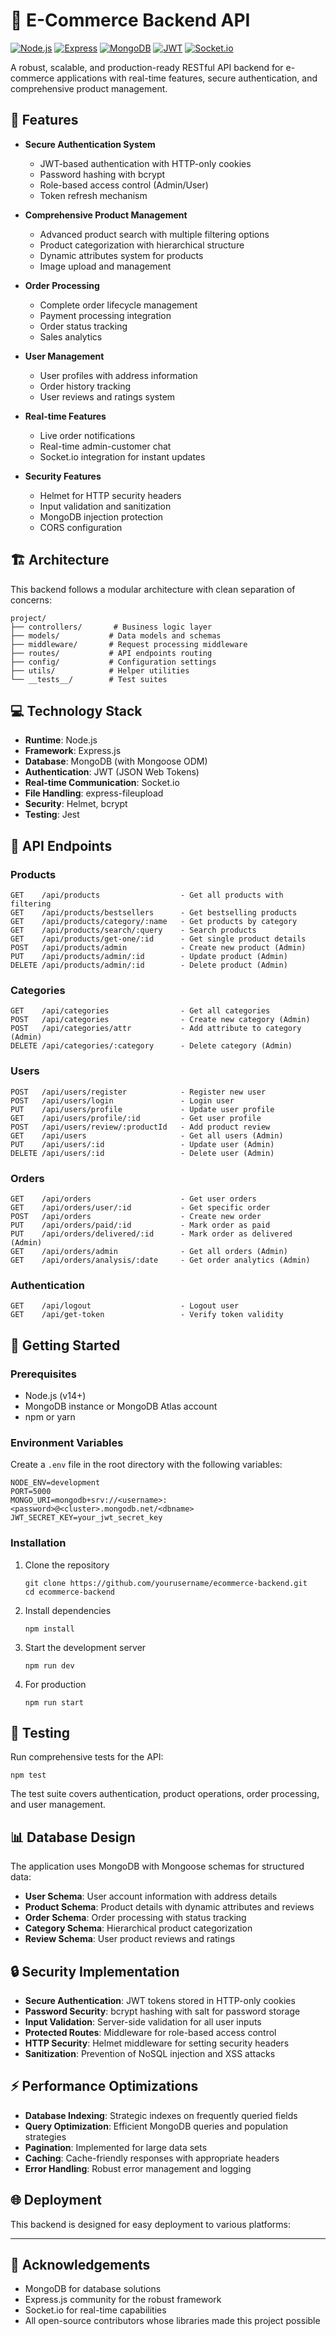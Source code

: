 # 🛒 E-Commerce Backend API

[![Node.js](https://img.shields.io/badge/Node.js-16.x-green)](https://nodejs.org/)
[![Express](https://img.shields.io/badge/Express-4.x-blue)](https://expressjs.com/)
[![MongoDB](https://img.shields.io/badge/MongoDB-Atlas-green)](https://www.mongodb.com/cloud/atlas)
[![JWT](https://img.shields.io/badge/JWT-Authentication-orange)](https://jwt.io/)
[![Socket.io](https://img.shields.io/badge/Socket.io-4.x-black)](https://socket.io/)

A robust, scalable, and production-ready RESTful API backend for e-commerce applications with real-time features, secure authentication, and comprehensive product management.

## 🌟 Features

- **Secure Authentication System**
  - JWT-based authentication with HTTP-only cookies
  - Password hashing with bcrypt
  - Role-based access control (Admin/User)
  - Token refresh mechanism

- **Comprehensive Product Management**
  - Advanced product search with multiple filtering options
  - Product categorization with hierarchical structure
  - Dynamic attributes system for products
  - Image upload and management

- **Order Processing**
  - Complete order lifecycle management
  - Payment processing integration
  - Order status tracking
  - Sales analytics

- **User Management**
  - User profiles with address information
  - Order history tracking
  - User reviews and ratings system

- **Real-time Features**
  - Live order notifications
  - Real-time admin-customer chat
  - Socket.io integration for instant updates

- **Security Features**
  - Helmet for HTTP security headers
  - Input validation and sanitization
  - MongoDB injection protection
  - CORS configuration

## 🏗️ Architecture

This backend follows a modular architecture with clean separation of concerns:

```
project/
├── controllers/       # Business logic layer
├── models/           # Data models and schemas
├── middleware/       # Request processing middleware
├── routes/           # API endpoints routing
├── config/           # Configuration settings
├── utils/            # Helper utilities
└── __tests__/        # Test suites
```

## 💻 Technology Stack

- **Runtime**: Node.js
- **Framework**: Express.js
- **Database**: MongoDB (with Mongoose ODM)
- **Authentication**: JWT (JSON Web Tokens)
- **Real-time Communication**: Socket.io
- **File Handling**: express-fileupload
- **Security**: Helmet, bcrypt
- **Testing**: Jest

## 🔧 API Endpoints

### Products

```
GET    /api/products                  - Get all products with filtering
GET    /api/products/bestsellers      - Get bestselling products
GET    /api/products/category/:name   - Get products by category
GET    /api/products/search/:query    - Search products
GET    /api/products/get-one/:id      - Get single product details
POST   /api/products/admin            - Create new product (Admin)
PUT    /api/products/admin/:id        - Update product (Admin)
DELETE /api/products/admin/:id        - Delete product (Admin)
```

### Categories

```
GET    /api/categories                - Get all categories
POST   /api/categories                - Create new category (Admin)
POST   /api/categories/attr           - Add attribute to category (Admin)
DELETE /api/categories/:category      - Delete category (Admin)
```

### Users

```
POST   /api/users/register            - Register new user
POST   /api/users/login               - Login user
PUT    /api/users/profile             - Update user profile
GET    /api/users/profile/:id         - Get user profile
POST   /api/users/review/:productId   - Add product review
GET    /api/users                     - Get all users (Admin)
PUT    /api/users/:id                 - Update user (Admin)
DELETE /api/users/:id                 - Delete user (Admin)
```

### Orders

```
GET    /api/orders                    - Get user orders
GET    /api/orders/user/:id           - Get specific order
POST   /api/orders                    - Create new order
PUT    /api/orders/paid/:id           - Mark order as paid
PUT    /api/orders/delivered/:id      - Mark order as delivered (Admin)
GET    /api/orders/admin              - Get all orders (Admin)
GET    /api/orders/analysis/:date     - Get order analytics (Admin)
```

### Authentication

```
GET    /api/logout                    - Logout user
GET    /api/get-token                 - Verify token validity
```

## 🚀 Getting Started

### Prerequisites

- Node.js (v14+)
- MongoDB instance or MongoDB Atlas account
- npm or yarn

### Environment Variables

Create a `.env` file in the root directory with the following variables:

```
NODE_ENV=development
PORT=5000
MONGO_URI=mongodb+srv://<username>:<password>@<cluster>.mongodb.net/<dbname>
JWT_SECRET_KEY=your_jwt_secret_key
```

### Installation

1. Clone the repository
   ```
   git clone https://github.com/yourusername/ecommerce-backend.git
   cd ecommerce-backend
   ```

2. Install dependencies
   ```
   npm install
   ```

3. Start the development server
   ```
   npm run dev
   ```

4. For production
   ```
   npm run start
   ```

## 🧪 Testing

Run comprehensive tests for the API:

```
npm test
```

The test suite covers authentication, product operations, order processing, and user management.

## 📊 Database Design

The application uses MongoDB with Mongoose schemas for structured data:

- **User Schema**: User account information with address details
- **Product Schema**: Product details with dynamic attributes and reviews
- **Order Schema**: Order processing with status tracking
- **Category Schema**: Hierarchical product categorization
- **Review Schema**: User product reviews and ratings

## 🔒 Security Implementation

- **Secure Authentication**: JWT tokens stored in HTTP-only cookies
- **Password Security**: bcrypt hashing with salt for password storage
- **Input Validation**: Server-side validation for all user inputs
- **Protected Routes**: Middleware for role-based access control
- **HTTP Security**: Helmet middleware for setting security headers
- **Sanitization**: Prevention of NoSQL injection and XSS attacks

## ⚡ Performance Optimizations

- **Database Indexing**: Strategic indexes on frequently queried fields
- **Query Optimization**: Efficient MongoDB queries and population strategies
- **Pagination**: Implemented for large data sets
- **Caching**: Cache-friendly responses with appropriate headers
- **Error Handling**: Robust error management and logging

## 🌐 Deployment

This backend is designed for easy deployment to various platforms:

  
---

## 🙏 Acknowledgements

- MongoDB for database solutions
- Express.js community for the robust framework
- Socket.io for real-time capabilities
- All open-source contributors whose libraries made this project possible
